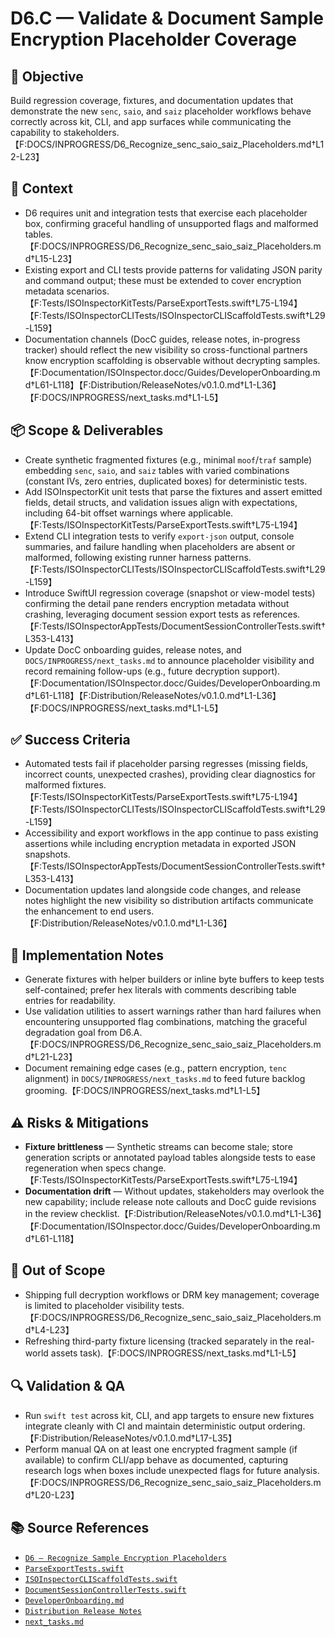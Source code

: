 # D6.C — Validate & Document Sample Encryption Placeholder Coverage

## 🎯 Objective
Build regression coverage, fixtures, and documentation updates that demonstrate the new `senc`, `saio`, and `saiz` placeholder workflows behave correctly across kit, CLI, and app surfaces while communicating the capability to stakeholders.【F:DOCS/INPROGRESS/D6_Recognize_senc_saio_saiz_Placeholders.md†L12-L23】

## 🧩 Context
- D6 requires unit and integration tests that exercise each placeholder box, confirming graceful handling of unsupported flags and malformed tables.【F:DOCS/INPROGRESS/D6_Recognize_senc_saio_saiz_Placeholders.md†L15-L23】
- Existing export and CLI tests provide patterns for validating JSON parity and command output; these must be extended to cover encryption metadata scenarios.【F:Tests/ISOInspectorKitTests/ParseExportTests.swift†L75-L194】【F:Tests/ISOInspectorCLITests/ISOInspectorCLIScaffoldTests.swift†L29-L159】
- Documentation channels (DocC guides, release notes, in-progress tracker) should reflect the new visibility so cross-functional partners know encryption scaffolding is observable without decrypting samples.【F:Documentation/ISOInspector.docc/Guides/DeveloperOnboarding.md†L61-L118】【F:Distribution/ReleaseNotes/v0.1.0.md†L1-L36】【F:DOCS/INPROGRESS/next_tasks.md†L1-L5】

## 📦 Scope & Deliverables
- Create synthetic fragmented fixtures (e.g., minimal `moof`/`traf` sample) embedding `senc`, `saio`, and `saiz` tables with varied combinations (constant IVs, zero entries, duplicated boxes) for deterministic tests.
- Add ISOInspectorKit unit tests that parse the fixtures and assert emitted fields, detail structs, and validation issues align with expectations, including 64-bit offset warnings where applicable.【F:Tests/ISOInspectorKitTests/ParseExportTests.swift†L75-L194】
- Extend CLI integration tests to verify `export-json` output, console summaries, and failure handling when placeholders are absent or malformed, following existing runner harness patterns.【F:Tests/ISOInspectorCLITests/ISOInspectorCLIScaffoldTests.swift†L29-L159】
- Introduce SwiftUI regression coverage (snapshot or view-model tests) confirming the detail pane renders encryption metadata without crashing, leveraging document session export tests as references.【F:Tests/ISOInspectorAppTests/DocumentSessionControllerTests.swift†L353-L413】
- Update DocC onboarding guides, release notes, and `DOCS/INPROGRESS/next_tasks.md` to announce placeholder visibility and record remaining follow-ups (e.g., future decryption support).【F:Documentation/ISOInspector.docc/Guides/DeveloperOnboarding.md†L61-L118】【F:Distribution/ReleaseNotes/v0.1.0.md†L1-L36】【F:DOCS/INPROGRESS/next_tasks.md†L1-L5】

## ✅ Success Criteria
- Automated tests fail if placeholder parsing regresses (missing fields, incorrect counts, unexpected crashes), providing clear diagnostics for malformed fixtures.【F:Tests/ISOInspectorKitTests/ParseExportTests.swift†L75-L194】【F:Tests/ISOInspectorCLITests/ISOInspectorCLIScaffoldTests.swift†L29-L159】
- Accessibility and export workflows in the app continue to pass existing assertions while including encryption metadata in exported JSON snapshots.【F:Tests/ISOInspectorAppTests/DocumentSessionControllerTests.swift†L353-L413】
- Documentation updates land alongside code changes, and release notes highlight the new visibility so distribution artifacts communicate the enhancement to end users.【F:Distribution/ReleaseNotes/v0.1.0.md†L1-L36】

## 🔧 Implementation Notes
- Generate fixtures with helper builders or inline byte buffers to keep tests self-contained; prefer hex literals with comments describing table entries for readability.
- Use validation utilities to assert warnings rather than hard failures when encountering unsupported flag combinations, matching the graceful degradation goal from D6.A.【F:DOCS/INPROGRESS/D6_Recognize_senc_saio_saiz_Placeholders.md†L21-L23】
- Document remaining edge cases (e.g., pattern encryption, `tenc` alignment) in `DOCS/INPROGRESS/next_tasks.md` to feed future backlog grooming.【F:DOCS/INPROGRESS/next_tasks.md†L1-L5】

## ⚠️ Risks & Mitigations
- **Fixture brittleness** — Synthetic streams can become stale; store generation scripts or annotated payload tables alongside tests to ease regeneration when specs change.【F:Tests/ISOInspectorKitTests/ParseExportTests.swift†L75-L194】
- **Documentation drift** — Without updates, stakeholders may overlook the new capability; include release note callouts and DocC guide revisions in the review checklist.【F:Distribution/ReleaseNotes/v0.1.0.md†L1-L36】【F:Documentation/ISOInspector.docc/Guides/DeveloperOnboarding.md†L61-L118】

## 🚫 Out of Scope
- Shipping full decryption workflows or DRM key management; coverage is limited to placeholder visibility tests.【F:DOCS/INPROGRESS/D6_Recognize_senc_saio_saiz_Placeholders.md†L4-L23】
- Refreshing third-party fixture licensing (tracked separately in the real-world assets task).【F:DOCS/INPROGRESS/next_tasks.md†L1-L5】

## 🔍 Validation & QA
- Run `swift test` across kit, CLI, and app targets to ensure new fixtures integrate cleanly with CI and maintain deterministic output ordering.【F:Distribution/ReleaseNotes/v0.1.0.md†L17-L35】
- Perform manual QA on at least one encrypted fragment sample (if available) to confirm CLI/app behave as documented, capturing research logs when boxes include unexpected flags for future analysis.【F:DOCS/INPROGRESS/D6_Recognize_senc_saio_saiz_Placeholders.md†L20-L23】

## 📚 Source References
- [`D6 — Recognize Sample Encryption Placeholders`](./D6_Recognize_senc_saio_saiz_Placeholders.md)
- [`ParseExportTests.swift`](../Tests/ISOInspectorKitTests/ParseExportTests.swift)
- [`ISOInspectorCLIScaffoldTests.swift`](../Tests/ISOInspectorCLITests/ISOInspectorCLIScaffoldTests.swift)
- [`DocumentSessionControllerTests.swift`](../Tests/ISOInspectorAppTests/DocumentSessionControllerTests.swift)
- [`DeveloperOnboarding.md`](../Documentation/ISOInspector.docc/Guides/DeveloperOnboarding.md)
- [`Distribution Release Notes`](../Distribution/ReleaseNotes/v0.1.0.md)
- [`next_tasks.md`](./next_tasks.md)
